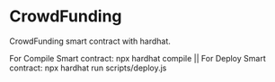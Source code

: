 # CrowdFunding
CrowdFunding smart contract with hardhat.

For Compile Smart contract: npx hardhat compile ||
For Deploy Smart contract: npx hardhat run scripts/deploy.js
